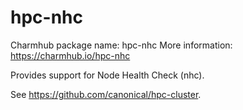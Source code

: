 # hpc-nhc

Charmhub package name: hpc-nhc
More information: https://charmhub.io/hpc-nhc

Provides support for Node Health Check (nhc).

See https://github.com/canonical/hpc-cluster.
